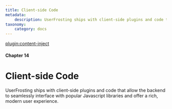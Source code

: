 ```yaml
---
title: Client-side Code
metadata:
    description: UserFrosting ships with client-side plugins and code that allow the backend to seamlessly interface with popular Javascript libraries and offer a rich, modern user experience.
taxonomy:
    category: docs
---
```

[plugin:content-inject](/modular/_update5.0)

#### Chapter 14

# Client-side Code

UserFrosting ships with client-side plugins and code that allow the backend to seamlessly interface with popular Javascript libraries and offer a rich, modern user experience.
